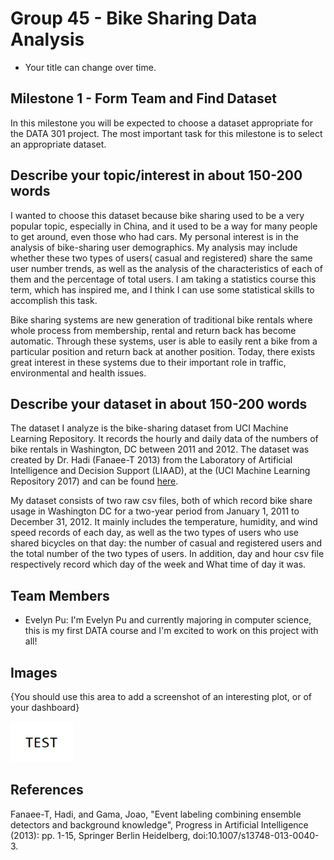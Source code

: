 # Group 45 - Bike Sharing Data Analysis

- Your title can change over time.

## Milestone 1 - Form Team and Find Dataset

In this milestone you will be expected to choose a dataset appropriate for the DATA 301 project. The most important task for this milestone is to select an appropriate dataset.

## Describe your topic/interest in about 150-200 words

I wanted to choose this dataset because bike sharing used to be a very popular topic, especially in China, and it used to be a way for many people to get around, even those who had cars.
My personal interest is in the analysis of bike-sharing user demographics. My analysis may include whether these two types of users( casual and registered) share the same user number trends, as well as the analysis of the characteristics of each of them and the percentage of total users. I am taking a statistics course this term, which has inspired me, and I think I can use some statistical skills to accomplish this task.

Bike sharing systems are new generation of traditional bike rentals where whole process from membership, rental and return back has become automatic. Through these systems, user is able to easily rent a bike from a particular position and return back at another position. Today, there exists great interest in these systems due to their important role in traffic, environmental and health issues.



## Describe your dataset in about 150-200 words

The dataset I analyze is the bike-sharing dataset from UCI Machine Learning Repository. It records the hourly and daily data of the numbers of bike rentals in Washington, DC between 2011 and 2012. The dataset was created by Dr. Hadi (Fanaee-T 2013) from the Laboratory of Artificial Intelligence and Decision Support (LIAAD), at the (UCI Machine Learning Repository 2017) and can be found [here](https://archive.ics.uci.edu/ml/datasets/bike+sharing+dataset).

My dataset consists of two raw csv files, both of which record bike share usage in Washington DC for a two-year period from January 1, 2011 to December 31, 2012. It mainly includes the temperature, humidity, and wind speed records of each day, as well as the two types of users who use shared bicycles on that day: the number of casual and registered users and the total number of the two types of users. In addition, day and hour csv file respectively record which day of the week and What time of day it was.


## Team Members

- Evelyn Pu: I'm Evelyn Pu and currently majoring in computer science, this is my first DATA course and I'm excited to work on this project with all!

## Images

{You should use this area to add a screenshot of an interesting plot, or of your dashboard}

<img src ="images/test.png" width="100px">

## References

Fanaee-T, Hadi, and Gama, Joao, "Event labeling combining ensemble detectors and background knowledge", Progress in Artificial Intelligence (2013): pp. 1-15, Springer Berlin Heidelberg, doi:10.1007/s13748-013-0040-3.